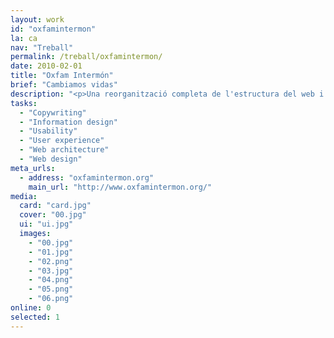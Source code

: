 ```yaml
---
layout: work
id: "oxfamintermon"
la: ca
nav: "Treball"
permalink: /treball/oxfamintermon/
date: 2010-02-01
title: "Oxfam Intermón"
brief: "Cambiamos vidas"
description: "<p>Una reorganització completa de l'estructura del web i un redisseny milloren l'accés a la informació, els avisos d'emergència i el sistema de donatius.</p>"
tasks:
  - "Copywriting"
  - "Information design"
  - "Usability"
  - "User experience"
  - "Web architecture"
  - "Web design"
meta_urls:
  - address: "oxfamintermon.org"
    main_url: "http://www.oxfamintermon.org/"
media:
  card: "card.jpg"
  cover: "00.jpg"
  ui: "ui.jpg"
  images:
    - "00.jpg"
    - "01.jpg"
    - "02.png"
    - "03.jpg"
    - "04.png"
    - "05.png"
    - "06.png"
online: 0
selected: 1
---
```

